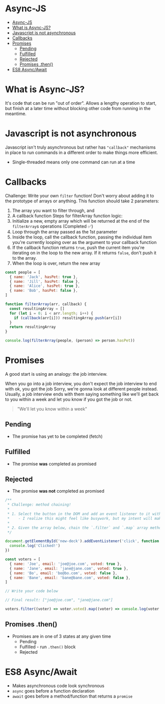 # Async-JS

- [Async-JS](#async-js)
- [What is Async-JS?](#what-is-async-js)
- [Javascript is not asynchronous](#javascript-is-not-asynchronous)
- [Callbacks](#callbacks)
- [Promises](#promises)
  - [Pending](#pending)
  - [Fulfilled](#fulfilled)
  - [Rejected](#rejected)
  - [Promises .then()](#promises-then)
- [ES8 Async/Await](#es8-asyncawait)

# What is Async-JS?

It's code that can be run "out of order". Allows a lengthy operation to start, but finish at a later time without blocking other code from running in the meantime.

# Javascript is not asynchronous

Javascript isn't truly asynchronous but rather has `"callback"` mechanisms in place to run commands in a different order to make things more efficient.

- Single-threaded means only one command can run at a time

# Callbacks

Challenge: Write your own `filter` function! Don't worry about adding it to the prototype of arrays or anything.
This function should take 2 parameters:

1. The array you want to filter through, and
2. A callback function
   Steps for filterArray function logic:
3. Initialize a new, empty array which will be returned at the end of the `filterArray`s operations (Completed ✅)
4. Loop through the array passed as the 1st parameter
5. Inside the loop, call the callback function, passing the individual item you're currently looping over as the argument to your callback function
6. If the callback function returns `true`, push the current item you're iterating on in the loop to the new array. If it returns `false`, don't push it to the array.
7. When the loop is over, return the new array

```js
const people = [
  { name: 'Jack', hasPet: true },
  { name: 'Jill', hasPet: false },
  { name: 'Alice', hasPet: true },
  { name: 'Bob', hasPet: false },
]

function filterArray(arr, callback) {
  const resultingArray = []
  for (let i = 0; i < arr.length; i++) {
    if (callback(arr[i])) resultingArray.push(arr[i])
  }
  return resultingArray
}

console.log(filterArray(people, (person) => person.hasPet))
```

# Promises

A good start is using an analogy: the job interview.

When you go into a job interview, you don't expect the job interview to end with ok, you got the job Sorry, we're gonna look at different people instead. Usually, a job interview ends with them saying something like we'll get back to you within a week and let you know if you got the job or not.

> "We'll let you know within a week"

## Pending

- The promise has yet to be completed (fetch)

## Fulfilled

- The promise **was** completed as promised

## Rejected

- The promise **was not** completed as promised

```js
/**
 * Challenge: method chaining!
 *
 * 1. Select the button in the DOM and add an event listener to it without saving the DOM element as a separate variable. I.e. "chain" the `addEventListener` on after your `getElementById()`(When clicked, log "Clicked" to the console)
 *    - I realize this might feel like busywork, but my intent will make sense soon
 *
 * 2. Given the array below, chain the `.filter` and `.map` array methods together to turn the array into an array of string email addresses of only the people in the array who voted. Log the array of email addresses to the console
 */

document.getElementById('new-deck').addEventListener('click', function () {
  console.log('Clicked!')
})

const voters = [
  { name: 'Joe', email: 'joe@joe.com', voted: true },
  { name: 'Jane', email: 'jane@jane.com', voted: true },
  { name: 'Bo', email: 'bo@bo.com', voted: false },
  { name: 'Bane', email: 'bane@bane.com', voted: false },
]

// Write your code below

// Final result: ["joe@joe.com", "jane@jane.com"]

voters.filter((voter) => voter.voted).map((voter) => console.log(voter.email))
```

## Promises .then()

- Promises are in one of 3 states at any given time
  - Pending
  - Fulfilled - run `.then()` block
  - Rejected

# ES8 Async/Await

- Makes asynchronous code look synchronous
- `async` goes before a function declaration
- `await` goes before a method/function that returns a `promise`
